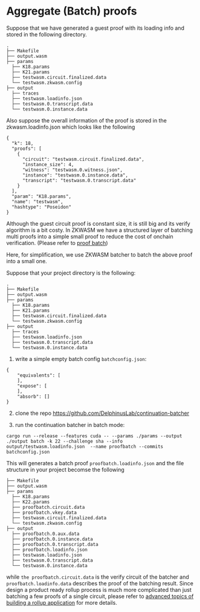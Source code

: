 # Aggregate (Batch) proofs

Suppose that we have generated a guest proof with its loading info and stored in the following directory.
```
.
├── Makefile
├── output.wasm
├── params
  ├── K18.params
  ├── K21.params
  ├── testwasm.circuit.finalized.data
  └── testwasm.zkwasm.config
├── output
  ├── traces
  ├── testwasm.loadinfo.json
  ├── testwasm.0.transcript.data
  └── testwasm.0.instance.data
```

Also suppose the overall information of the proof is stored in the zkwasm.loadinfo.json which looks like the following
```
{
  "k": 18,
  "proofs": [
    {
      "circuit": "testwasm.circuit.finalized.data",
      "instance_size": 4,
      "witness": "testwasm.0.witness.json",
      "instance": "testwasm.0.instance.data",
      "transcript": "testwasm.0.transcript.data"
    }
  ],
  "param": "K18.params",
  "name": "testwasm",
  "hashtype": "Poseidon"
}
```

Although the guest circuit proof is constant size, it is still big and its verify algorithm is a bit costy. In ZKWASM we have a structured layer of batching multi proofs into a simple small proof to reduce the cost of onchain verification. (Please refer to [proof batch](../../c2_advance/c3_proofgen/c2_batch.md))

Here, for simplification, we use ZKWASM batcher to batch the above proof into a small one.

Suppose that your project directory is the following:
```
.
├── Makefile
├── output.wasm
├── params
  ├── K18.params
  ├── K21.params
  ├── testwasm.circuit.finalized.data
  └── testwasm.zkwasm.config
├── output
  ├── traces
  ├── testwasm.loadinfo.json
  ├── testwasm.0.transcript.data
  └── testwasm.0.instance.data
```

1. write a simple empty batch config `batchconfig.json`:
```
{
    "equivalents": [
    ],
    "expose": [
    ],
    "absorb": []
}
```

2. clone the repo https://github.com/DelphinusLab/continuation-batcher

3. run the continuation batcher in batch mode:
```
cargo run --release --features cuda -- --params ./params --output ./output batch -k 22 --challenge sha --info output/testwasm.loadinfo.json  --name proofbatch --commits batchconfig.json
```

This will generates a batch proof `proofbatch.loadinfo.json` and the file structure in your project becomse the following
```
├── Makefile
├── output.wasm
├── params
  ├── K18.params
  ├── K22.params
  ├── proofbatch.circuit.data
  ├── proofbatch.vkey.data
  ├── testwasm.circuit.finalized.data
  └── testwasm.zkwasm.config
├── output
  ├── proofbatch.0.aux.data
  ├── proofbatch.0.instance.data
  ├── proofbatch.0.transcript.data
  ├── proofbatch.loadinfo.json
  ├── testwasm.loadinfo.json
  ├── testwasm.0.transcript.data
  └── testwasm.0.instance.data
```
while `the proofbatch.circuit.data` is the verify circuit of the batcher and `proofbatch.loadinfo.data` describes the proof of the batching result. Since design a product ready rollup process is much more complicated than just batching a few proofs of a single circuit, please refer to [advanced topics of building a rollup application](../../c2_advance/README.md) for more details.


